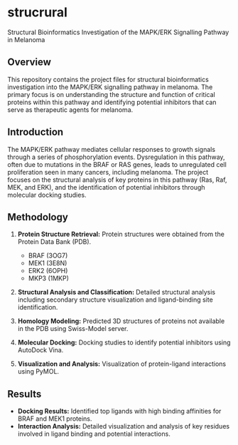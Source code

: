 # strucrural
Structural Bioinformatics Investigation of the MAPK/ERK Signalling Pathway in Melanoma

## Overview
This repository contains the project files for structural bioinformatics investigation into the MAPK/ERK signalling pathway in melanoma. The primary focus is on understanding the structure and function of critical proteins within this pathway and identifying potential inhibitors that can serve as therapeutic agents for melanoma.

## Introduction

The MAPK/ERK pathway mediates cellular responses to growth signals through a series of phosphorylation events. Dysregulation in this pathway, often due to mutations in the BRAF or RAS genes, leads to unregulated cell proliferation seen in many cancers, including melanoma. The project focuses on the structural analysis of key proteins in this pathway (Ras, Raf, MEK, and ERK), and the identification of potential inhibitors through molecular docking studies.


## Methodology
1. **Protein Structure Retrieval:** Protein structures were obtained from the Protein Data Bank (PDB).
    - BRAF (3OG7)
    - MEK1 (3E8N)
    - ERK2 (6OPH)
    - MKP3 (1MKP)

2. **Structural Analysis and Classification:** Detailed structural analysis including secondary structure visualization and ligand-binding site identification.

3. **Homology Modeling:** Predicted 3D structures of proteins not available in the PDB using Swiss-Model server.

4. **Molecular Docking:** Docking studies to identify potential inhibitors using AutoDock Vina.

5. **Visualization and Analysis:** Visualization of protein-ligand interactions using PyMOL.

## Results
- **Docking Results:** Identified top ligands with high binding affinities for BRAF and MEK1 proteins.
- **Interaction Analysis:** Detailed visualization and analysis of key residues involved in ligand binding and potential interactions.


